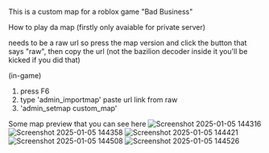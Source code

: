 This is a custom map for a roblox game "Bad Business"

How to play da map (firstly only avaiable for private server)

needs to be a raw url so press the map version and click the button that says "raw", then copy the url (not the bazilion decoder inside it you'll be kicked if you did that)

(in-game)
1. press F6
2. type 'admin_importmap' paste url link from raw
3. 'admin_setmap custom_map'



Some map preview that you can see here
![Screenshot 2025-01-05 144316](https://github.com/user-attachments/assets/ee35dd7d-ecdf-48ed-a0b0-c9ffc5ed8bc3)
![Screenshot 2025-01-05 144358](https://github.com/user-attachments/assets/11dd3da8-ddf3-458e-a55d-13c46ebf48ca)
![Screenshot 2025-01-05 144421](https://github.com/user-attachments/assets/39bf800e-a4ae-4ec6-b5e8-d68fc8b6ddd5)
![Screenshot 2025-01-05 144508](https://github.com/user-attachments/assets/fc2d27b3-453c-4070-9ad4-852f52590182)
![Screenshot 2025-01-05 144526](https://github.com/user-attachments/assets/cff02d82-286b-40dd-a0ed-6c98c12d38d6)
